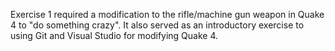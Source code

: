 Exercise 1 required a modification to the rifle/machine gun weapon in Quake 4 to "do something crazy". It also served as an introductory exercise to using Git and Visual Studio for modifying Quake 4. 
